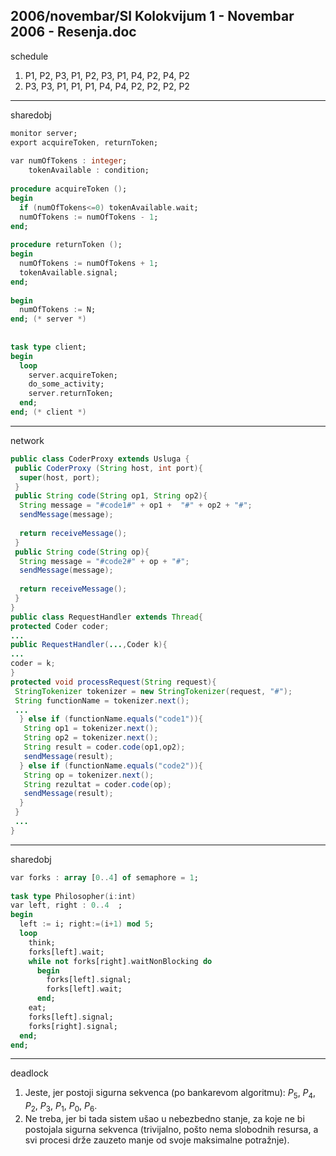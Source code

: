 2006/novembar/SI Kolokvijum 1 - Novembar 2006 - Resenja.doc
--------------------------------------------------------------------------------
schedule

1. P1, P2, P3, P1, P2, P3, P1, P4, P2, P4, P2 
2. P3, P3, P1, P1, P1, P4, P4, P2, P2, P2, P2 

--------------------------------------------------------------------------------
sharedobj
```ada
monitor server; 
export acquireToken, returnToken; 
 
var numOfTokens : integer; 
    tokenAvailable : condition; 
 
procedure acquireToken (); 
begin 
  if (numOfTokens<=0) tokenAvailable.wait; 
  numOfTokens := numOfTokens - 1; 
end; 
 
procedure returnToken (); 
begin 
  numOfTokens := numOfTokens + 1; 
  tokenAvailable.signal; 
end; 
 
begin 
  numOfTokens := N; 
end; (* server *) 
 
 
task type client; 
begin 
  loop 
    server.acquireToken; 
    do_some_activity; 
    server.returnToken; 
  end; 
end; (* client *) 
```

--------------------------------------------------------------------------------
network
```java
public class CoderProxy extends Usluga { 
 public CoderProxy (String host, int port){ 
  super(host, port); 
 } 
 public String code(String op1, String op2){ 
  String message = "#code1#" + op1 +  "#" + op2 + "#"; 
  sendMessage(message); 
   
  return receiveMessage();   
 } 
 public String code(String op){ 
  String message = "#code2#" + op + "#"; 
  sendMessage(message); 
   
  return receiveMessage();   
 } 
} 
public class RequestHandler extends Thread{ 
protected Coder coder; 
... 
public RequestHandler(...,Coder k){ 
... 
coder = k; 
} 
protected void processRequest(String request){ 
 StringTokenizer tokenizer = new StringTokenizer(request, "#"); 
 String functionName = tokenizer.next(); 
 ... 
  } else if (functionName.equals("code1")){ 
   String op1 = tokenizer.next(); 
   String op2 = tokenizer.next(); 
   String result = coder.code(op1,op2); 
   sendMessage(result); 
  } else if (functionName.equals("code2")){ 
   String op = tokenizer.next(); 
   String rezultat = coder.code(op); 
   sendMessage(result); 
  } 
 } 
 ... 
}
```

--------------------------------------------------------------------------------
sharedobj
```ada
var forks : array [0..4] of semaphore = 1; 
 
task type Philosopher(i:int) 
var left, right : 0..4  ; 
begin 
  left := i; right:=(i+1) mod 5; 
  loop 
    think; 
    forks[left].wait; 
    while not forks[right].waitNonBlocking do 
      begin 
        forks[left].signal; 
        forks[left].wait; 
      end; 
    eat; 
    forks[left].signal; 
    forks[right].signal; 
  end; 
end; 
```

--------------------------------------------------------------------------------
deadlock

1. Jeste, jer postoji sigurna sekvenca (po bankarevom algoritmu): $P_5$, $P_4$, $P_2$, $P_3$, $P_1$, $P_0$, $P_6$. 
2. Ne  treba,  jer  bi  tada  sistem  ušao  u  nebezbedno  stanje,  za  koje  ne  bi  postojala  sigurna  sekvenca (trivijalno, pošto nema slobodnih resursa, a svi procesi drže zauzeto manje od svoje maksimalne potražnje). 
